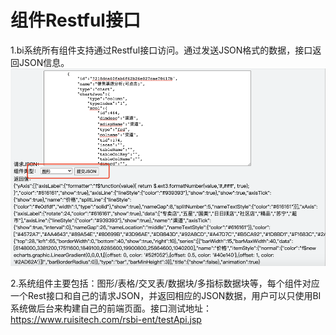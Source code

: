 # 组件Restful接口

1.bi系统所有组件支持通过Restful接口访问。通过发送JSON格式的数据，接口返回JSON信息。![](/assets2/import19.png)

2.系统组件主要包括：图形/表格/交叉表/数据块/多指标数据块等，每个组件对应一个Rest接口和自己的请求JSON，并返回相应的JSON数据，用户可以只使用BI系统做后台来构建自己的前端页面。接口测试地址：https://www.ruisitech.com/rsbi-ent/testApi.jsp

